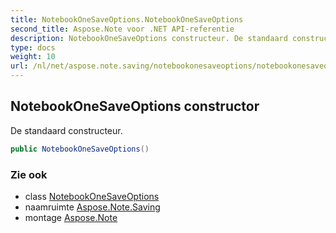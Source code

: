 ```yaml
---
title: NotebookOneSaveOptions.NotebookOneSaveOptions
second_title: Aspose.Note voor .NET API-referentie
description: NotebookOneSaveOptions constructeur. De standaard constructeur.
type: docs
weight: 10
url: /nl/net/aspose.note.saving/notebookonesaveoptions/notebookonesaveoptions/
---
```

## NotebookOneSaveOptions constructor

De standaard constructeur.

```csharp
public NotebookOneSaveOptions()
```

### Zie ook

* class [NotebookOneSaveOptions](../)
* naamruimte [Aspose.Note.Saving](../../notebookonesaveoptions/)
* montage [Aspose.Note](../../../)


